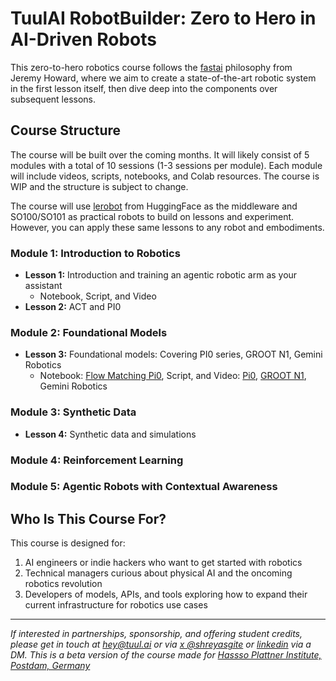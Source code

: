 # TuulAI RobotBuilder: Zero to Hero in AI-Driven Robots

This zero-to-hero robotics course follows the [fastai](https://www.fast.ai/) philosophy from Jeremy Howard, where we aim to create a state-of-the-art robotic system in the first lesson itself, then dive deep into the components over subsequent lessons.

## Course Structure

The course will be built over the coming months. It will likely consist of 5 modules with a total of 10 sessions (1-3 sessions per module). Each module will include videos, scripts, notebooks, and Colab resources.
The course is WIP and the structure is subject to change.

The course will use [lerobot](https://github.com/huggingface/lerobot/tree/main) from HuggingFace as the middleware and SO100/SO101 as practical robots to build on lessons and experiment. However, you can apply these same lessons to any robot and embodiments.

### Module 1: Introduction to Robotics
- **Lesson 1:** Introduction and training an agentic robotic arm as your assistant
  - Notebook, Script, and Video
- **Lesson 2:** ACT and PI0

### Module 2: Foundational Models
- **Lesson 3:** Foundational models: Covering PI0 series, GROOT N1, Gemini Robotics
  - Notebook: [Flow Matching Pi0](https://github.com/tuul-ai/robotbuilder/blob/main/notebooks/pi0_flow_matching.ipynb), Script, and Video: [Pi0](https://www.youtube.com/watch?v=7UHMTNA4aMY), [GROOT N1](https://www.youtube.com/watch?v=mKVf7avhJxU), Gemini Robotics

### Module 3: Synthetic Data
- **Lesson 4:** Synthetic data and simulations

### Module 4: Reinforcement Learning

### Module 5: Agentic Robots with Contextual Awareness

## Who Is This Course For?

This course is designed for:
1. AI engineers or indie hackers who want to get started with robotics
2. Technical managers curious about physical AI and the oncoming robotics revolution
3. Developers of models, APIs, and tools exploring how to expand their current infrastructure for robotics use cases

---

*If interested in partnerships, sponsorship, and offering student credits, please get in touch at hey@tuul.ai or via [x @shreyasgite](https://x.com/shreyasgite) or [linkedin](https://www.linkedin.com/in/shreyasgite/) via a DM.*
*This is a beta version of the course made for [Hassso Plattner Institute, Postdam, Germany](https://hpi.de)*
